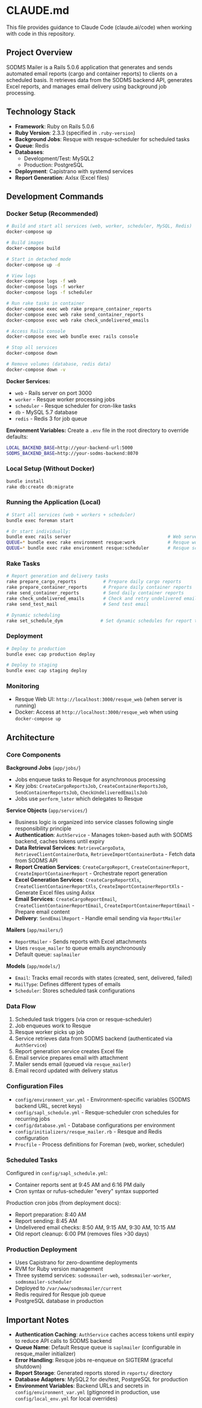 # CLAUDE.md

This file provides guidance to Claude Code (claude.ai/code) when working with code in this repository.

## Project Overview

SODMS Mailer is a Rails 5.0.6 application that generates and sends automated email reports (cargo and container reports) to clients on a scheduled basis. It retrieves data from the SODMS backend API, generates Excel reports, and manages email delivery using background job processing.

## Technology Stack

- **Framework**: Ruby on Rails 5.0.6
- **Ruby Version**: 2.3.3 (specified in `.ruby-version`)
- **Background Jobs**: Resque with resque-scheduler for scheduled tasks
- **Queue**: Redis
- **Databases**:
  - Development/Test: MySQL2
  - Production: PostgreSQL
- **Deployment**: Capistrano with systemd services
- **Report Generation**: Axlsx (Excel files)

## Development Commands

### Docker Setup (Recommended)

```bash
# Build and start all services (web, worker, scheduler, MySQL, Redis)
docker-compose up

# Build images
docker-compose build

# Start in detached mode
docker-compose up -d

# View logs
docker-compose logs -f web
docker-compose logs -f worker
docker-compose logs -f scheduler

# Run rake tasks in container
docker-compose exec web rake prepare_container_reports
docker-compose exec web rake send_container_reports
docker-compose exec web rake check_undelivered_emails

# Access Rails console
docker-compose exec web bundle exec rails console

# Stop all services
docker-compose down

# Remove volumes (database, redis data)
docker-compose down -v
```

**Docker Services:**
- `web` - Rails server on port 3000
- `worker` - Resque worker processing jobs
- `scheduler` - Resque scheduler for cron-like tasks
- `db` - MySQL 5.7 database
- `redis` - Redis 3 for job queue

**Environment Variables:**
Create a `.env` file in the root directory to override defaults:
```bash
LOCAL_BACKEND_BASE=http://your-backend-url:5000
SODMS_BACKEND_BASE=http://your-sodms-backend:8070
```

### Local Setup (Without Docker)

```bash
bundle install
rake db:create db:migrate
```

### Running the Application (Local)
```bash
# Start all services (web + workers + scheduler)
bundle exec foreman start

# Or start individually:
bundle exec rails server                                    # Web server
QUEUE=* bundle exec rake environment resque:work            # Resque worker
QUEUE=* bundle exec rake environment resque:scheduler       # Resque scheduler
```

### Rake Tasks
```bash
# Report generation and delivery tasks
rake prepare_cargo_reports          # Prepare daily cargo reports
rake prepare_container_reports      # Prepare daily container reports
rake send_container_reports         # Send daily container reports
rake check_undelivered_emails       # Check and retry undelivered emails
rake send_test_mail                 # Send test email

# Dynamic scheduling
rake set_schedule_dym              # Set dynamic schedules for report tasks
```

### Deployment
```bash
# Deploy to production
bundle exec cap production deploy

# Deploy to staging
bundle exec cap staging deploy
```

### Monitoring
- Resque Web UI: `http://localhost:3000/resque_web` (when server is running)
- Docker: Access at `http://localhost:3000/resque_web` when using `docker-compose up`

## Architecture

### Core Components

**Background Jobs** (`app/jobs/`)
- Jobs enqueue tasks to Resque for asynchronous processing
- Key jobs: `CreateCargoReportsJob`, `CreateContainerReportsJob`, `SendContainerReportsJob`, `CheckUndeliveredEmailsJob`
- Jobs use `perform_later` which delegates to Resque

**Service Objects** (`app/services/`)
- Business logic is organized into service classes following single responsibility principle
- **Authentication**: `AuthService` - Manages token-based auth with SODMS backend, caches tokens until expiry
- **Data Retrieval Services**: `RetrieveCargoData`, `RetrieveClientContainerData`, `RetrieveImportContainerData` - Fetch data from SODMS API
- **Report Creation Services**: `CreateCargoReport`, `CreateContainerReport`, `CreateImportContainerReport` - Orchestrate report generation
- **Excel Generation Services**: `CreateCargoReportXls`, `CreateClientContainerReportXls`, `CreateImportContainerReportXls` - Generate Excel files using Axlsx
- **Email Services**: `CreateCargoReportEmail`, `CreateClientContainerReportEmail`, `CreateImportContainerReportEmail` - Prepare email content
- **Delivery**: `SendEmailReport` - Handle email sending via `ReportMailer`

**Mailers** (`app/mailers/`)
- `ReportMailer` - Sends reports with Excel attachments
- Uses `resque_mailer` to queue emails asynchronously
- Default queue: `saplmailer`

**Models** (`app/models/`)
- `Email`: Tracks email records with states (created, sent, delivered, failed)
- `MailType`: Defines different types of emails
- `Scheduler`: Stores scheduled task configurations

### Data Flow

1. Scheduled task triggers (via cron or resque-scheduler)
2. Job enqueues work to Resque
3. Resque worker picks up job
4. Service retrieves data from SODMS backend (authenticated via `AuthService`)
5. Report generation service creates Excel file
6. Email service prepares email with attachment
7. Mailer sends email (queued via `resque_mailer`)
8. Email record updated with delivery status

### Configuration Files

- `config/environment_var.yml` - Environment-specific variables (SODMS backend URL, secret keys)
- `config/sapl_schedule.yml` - Resque-scheduler cron schedules for recurring jobs
- `config/database.yml` - Database configurations per environment
- `config/initializers/resque_mailer.rb` - Resque and Redis configuration
- `Procfile` - Process definitions for Foreman (web, worker, scheduler)

### Scheduled Tasks

Configured in `config/sapl_schedule.yml`:
- Container reports sent at 9:45 AM and 6:16 PM daily
- Cron syntax or rufus-scheduler "every" syntax supported

Production cron jobs (from deployment docs):
- Report preparation: 8:40 AM
- Report sending: 8:45 AM
- Undelivered email checks: 8:50 AM, 9:15 AM, 9:30 AM, 10:15 AM
- Old report cleanup: 6:00 PM (removes files >30 days)

### Production Deployment

- Uses Capistrano for zero-downtime deployments
- RVM for Ruby version management
- Three systemd services: `sodmsmailer-web`, `sodmsmailer-worker`, `sodmsmailer-scheduler`
- Deployed to `/var/www/sodmsmailer/current`
- Redis required for Resque job queue
- PostgreSQL database in production

## Important Notes

- **Authentication Caching**: `AuthService` caches access tokens until expiry to reduce API calls to SODMS backend
- **Queue Name**: Default Resque queue is `saplmailer` (configurable in resque_mailer initializer)
- **Error Handling**: Resque jobs re-enqueue on SIGTERM (graceful shutdown)
- **Report Storage**: Generated reports stored in `reports/` directory
- **Database Adapters**: MySQL2 for dev/test, PostgreSQL for production
- **Environment Variables**: Backend URLs and secrets in `config/environment_var.yml` (gitignored in production, use `config/local_env.yml` for local overrides)
